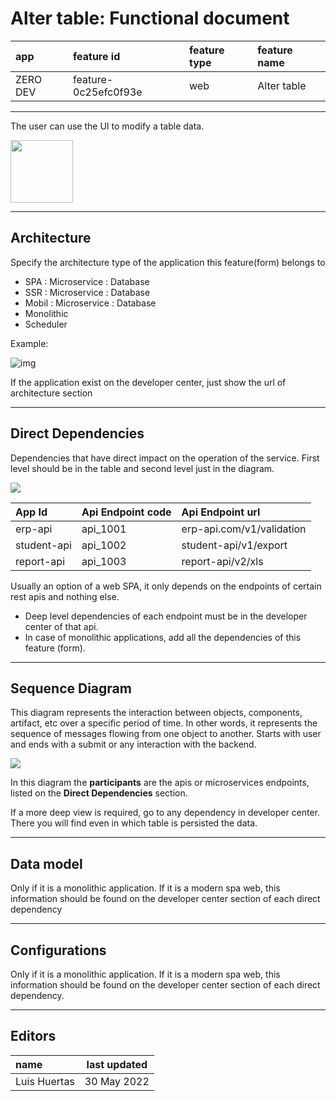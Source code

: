 # Alter table: Functional document

| app      | feature id           | feature type | feature name |
| :------- | :------------------- | :----------- | :----------- |
| ZERO DEV | feature-0c25efc0f93e | web          | Alter table  |

---

The user can use the UI to modify a table data.

<img src="https://i.ibb.co/rt0Hf3q/video.png" width="100">

---

## Architecture

Specify the architecture type of the application this feature(form) belongs to

- SPA : Microservice : Database
- SSR : Microservice : Database
- Mobil : Microservice : Database
- Monolithic
- Scheduler

Example:

<!--
@startuml
rectangle api
storage web_spa
database database
web_spa -right-> api
api -right-> database
@enduml
-->

![img](http://www.plantuml.com/plantuml/png/SoWkIImgAStDuIfAJIv9p4lFILL8BCZaAYx9BqfCJrKeJqsABov8v4f9B4bCIYnELO0nkA0o2hf5cUaP9RfsO6r031T0A7L8pKi1MW40)

If the application exist on the developer center, just show the url of architecture section

---

## Direct Dependencies

Dependencies that have direct impact on the operation of the service. First level should be in the table and second level just in the diagram.

<!--
@startmindmap
* spa-web (search employee form)
** erp-api.com/v1/validation
*** database-mysql-acme
** student-api/v1/export
*** ftp-erp
** report-api/v2/xls
*** azure-face-recognition
*** zoom-service
*** google-drive-service
@endmindmap
-->

![](https://www.plantuml.com/plantuml/png/FOz1RiCm30JlUOMEhG7MQ5-Ghp3IsXKWYIofk4bUtyWDV2DsPq3isJjRhxcbodgQWYlJBoxXpS4MlmEg5ha3OH6hxwTf2Z0brlmHfSxRvxnnoObxblOif_0y-S8EgdV_ASInOaZUhmcj3t58kAbOtuMbAy5qG8QH_ZDVywtu3l3ZQg258yWGPMtvUFOGgUImBKVimIgo5b2olE4epcZfDV0F)

| App Id      | Api Endpoint code | Api Endpoint url          |
| :---------- | :---------------- | :------------------------ |
| erp-api     | api_1001          | erp-api.com/v1/validation |
| student-api | api_1002          | student-api/v1/export     |
| report-api  | api_1003          | report-api/v2/xls         |

Usually an option of a web SPA, it only depends on the endpoints of certain rest apis and nothing else.

- Deep level dependencies of each endpoint must be in the developer center of that api.
- In case of monolithic applications, add all the dependencies of this feature (form).

---

## Sequence Diagram

This diagram represents the interaction between objects, components, artifact, etc over a specific period of time. In other words, it represents the sequence of messages flowing from one object to another. Starts with user and ends with a submit or any interaction with the backend.

<!--
@startuml
actor       Actor       as user
participant search_form as search_form
participant "erp-api.com/v1/validation" as validation
participant "student-api/v1/export" as export
participant "report-api/v2/xls" as report_xls

user -> search_form : user access
search_form -> validation : validate role
search_form -> export : get student data
search_form -> report_xls : generate excel
@enduml
-->

![](https://www.plantuml.com/plantuml/png/NOv1RWCX34NtdCBAFXsroowgz2IHnRWj4WF8Db6ENmEHPXXM_E_tfNSJHTQwHOTUCyDutuS_2bGXTiMuu4F1f224xF_kFvatkn_ZX5s8onLBUFDvMnxlomDZM553JfSss-Ey4gqh9MtBjg9doQnzCRuppTIw0NyipoYT7EtTedDD7wvVa_Kdz1Qz9n5tl1YuYndt2WIS8vt98MJKBocylC5eF8ExJuSJCIhPt5DqDqfhtU8_)

In this diagram the **participants** are the apis or microservices endpoints, listed on the **Direct Dependencies** section.

If a more deep view is required, go to any dependency in developer center. There you will find even in which table is persisted the data.

---

## Data model

Only if it is a monolithic application. If it is a modern spa web, this information should be found on the developer center section of each direct dependency

---

## Configurations

Only if it is a monolithic application. If it is a modern spa web, this information should be found on the developer center section of each direct dependency.

---

## Editors

| name         | last updated |
| :----------- | ------------ |
| Luis Huertas | 30 May 2022  |
